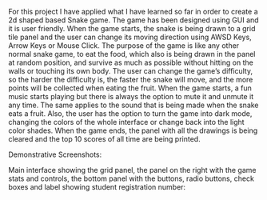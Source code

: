 For this project I have applied what I have learned so far in order to create a 2d shaped based Snake game. The game has been designed using GUI and it is user friendly. When the game starts, the snake is being drawn to a grid tile panel and the user can change its moving direction using AWSD Keys, Arrow Keys or Mouse Click. The purpose of the game is like any other normal snake game, to eat the food, which also is being drawn in the panel at random position, and survive as much as possible without hitting on the walls or touching its own body. The user can change the game’s difficulty, so the harder the difficulty is, the faster the snake will move, and the more points will be collected when eating the fruit. When the game starts, a fun music starts playing but there is always the option to mute it and unmute it any time. The same applies to the sound that is being made when the snake eats a fruit. Also, the user has the option to turn the game into dark mode, changing the colors of the whole interface or change back into the light color shades. When the game ends, the panel with all the drawings is being cleared and the top 10 scores of all time are being printed.

Demonstrative Screenshots:

Main interface showing the grid panel, the panel on the right with the game stats and controls, the bottom panel with the buttons, radio buttons, check boxes and label showing student registration number:
